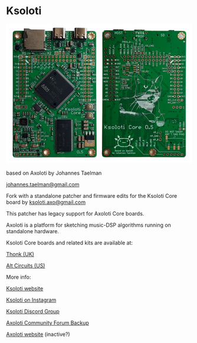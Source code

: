 # Ksoloti

![Ksoloti Core front and back](/doc/ksoloti_core_front_and_back.jpg)

based on Axoloti by Johannes Taelman

johannes.taelman@gmail.com

Fork with a standalone patcher and firmware edits for the Ksoloti Core board by ksoloti.axo@gmail.com


This patcher has legacy support for Axoloti Core boards.


Axoloti is a platform for sketching music-DSP algorithms running on standalone hardware.




Ksoloti Core boards and related kits are available at:


[Thonk (UK)](https://www.thonk.co.uk/brand/ksoloti)


[Alt Circuits (US)](https://altcircuits.myshopify.com/)


More info:


[Ksoloti website](http://ksoloti.github.io)


[Ksoloti on Instagram](https://instagram.com/ksoloti.axo/)


[Ksoloti Discord Group](https://discord.com/invite/629kNnhj5R)


[Axoloti Community Forum Backup](https://sebiik.github.io/community.axoloti.com.backup/)


[Axoloti website](http://www.axoloti.com) (inactive?)


